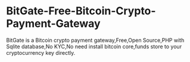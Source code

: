 # BitGate-Free-Bitcoin-Crypto-Payment-Gateway
BitGate is a Bitcoin crypto payment gateway,Free,Open Source,PHP with Sqlite database,No KYC,No need install bitcoin core,funds store to your cryptocurrency key directly.

